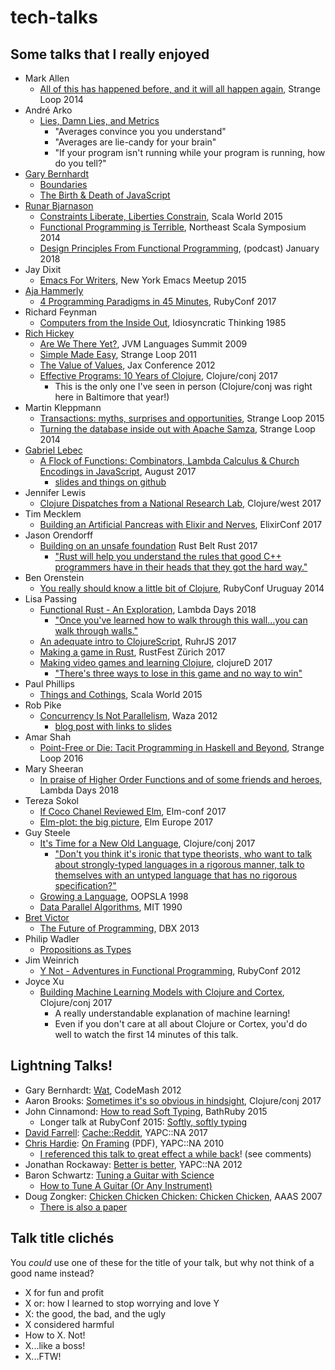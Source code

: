 # tech-talks

## Some talks that I really enjoyed
* Mark Allen
    * [All of this has happened before, and it will all happen again](https://www.youtube.com/watch?v=jmRE5pXFi04), Strange Loop 2014
* André Arko
    * [Lies, Damn Lies, and Metrics](https://www.youtube.com/watch?v=pYbgcDfM2Ts)
        * "Averages convince you you understand"
        * "Averages are lie-candy for your brain"
	    * "If your program isn't running while your program is running, how do you tell?"
* [Gary Bernhardt](https://www.destroyallsoftware.com/talks)
    * [Boundaries](https://www.destroyallsoftware.com/talks/boundaries)
    * [The Birth & Death of JavaScript](https://www.destroyallsoftware.com/talks/the-birth-and-death-of-javascript)
* [Runar Bjarnason](https://www.manning.com/books/functional-programming-in-scala)
    * [Constraints Liberate, Liberties Constrain](https://www.youtube.com/watch?v=GqmsQeSzMdw), Scala World 2015
	* [Functional Programming is Terrible](https://www.youtube.com/watch?v=hzf3hTUKk8U), Northeast Scala Symposium 2014
	* [Design Principles From Functional Programming](https://corecursive.com/004-design-principles-from-functional-programming-with-runar-bjarnason), (podcast) January 2018
* Jay Dixit
    * [Emacs For Writers](https://www.youtube.com/watch?v=FtieBc3KptU), New York Emacs Meetup 2015
* [Aja Hammerly](http://www.thagomizer.com/)
    * [4 Programming Paradigms in 45 Minutes](https://www.youtube.com/watch?v=3TBq__oKUzk), RubyConf 2017
* Richard Feynman
   * [Computers from the Inside Out](https://www.youtube.com/watch?v=EKWGGDXe5MA), Idiosyncratic Thinking 1985
* [Rich Hickey](https://github.com/tallesl/Rich-Hickey-fanclub)
    * [Are We There Yet?](https://www.infoq.com/presentations/Are-We-There-Yet-Rich-Hickey), JVM Languages Summit 2009
    * [Simple Made Easy](https://www.infoq.com/presentations/Simple-Made-Easy), Strange Loop 2011
	* [The Value of Values](https://www.youtube.com/watch?v=-6BsiVyC1kM), Jax Conference 2012
    * [Effective Programs: 10 Years of Clojure](https://www.youtube.com/watch?v=2V1FtfBDsLU), Clojure/conj 2017
	    * This is the only one I've seen in person (Clojure/conj was right here in Baltimore that year!)
* Martin Kleppmann
	* [Transactions: myths, surprises and opportunities](https://www.youtube.com/watch?v=5ZjhNTM8XU8), Strange Loop 2015
    * [Turning the database inside out with Apache Samza](https://www.youtube.com/watch?v=fU9hR3kiOK0), Strange Loop 2014
* [Gabriel Lebec](https://twitter.com/g_lebec)
    * [A Flock of Functions: Combinators, Lambda Calculus & Church Encodings in JavaScript](https://www.youtube.com/watch?v=3VQ382QG-y4), August 2017
	    * [slides and things on github](https://github.com/glebec/lambda-talk)
* Jennifer Lewis
    * [Clojure Dispatches from a National Research Lab](https://www.youtube.com/watch?v=pjFmF6pezsw), Clojure/west 2017
* Tim Mecklem
    * [Building an Artificial Pancreas with Elixir and Nerves](https://www.youtube.com/watch?v=ARQD4BN_5ns), ElixirConf 2017
* Jason Orendorff
    * [Building on an unsafe foundation](https://www.youtube.com/watch?v=rTo2u13lVcQ) Rust Belt Rust 2017
        * ["Rust will help you understand the rules that good C++ programmers have in their heads that they got the hard way."](https://www.youtube.com/watch?v=rTo2u13lVcQ&t=33m25s)
* Ben Orenstein
    * [You really should know a little bit of Clojure](https://www.youtube.com/watch?v=c9TSQJPKs6A), RubyConf Uruguay 2014
* Lisa Passing
    * [Functional Rust - An Exploration](https://www.youtube.com/watch?v=Ve8HUfU3ELQ), Lambda Days 2018
        * ["Once you've learned how to walk through this wall...you can walk through walls."](https://www.youtube.com/watch?v=Ve8HUfU3ELQ&t=5m55s)
	* [An adequate intro to ClojureScript](https://www.youtube.com/watch?v=bl7BaLcjg0A), RuhrJS 2017
	* [Making a game in Rust](https://www.youtube.com/watch?v=Ktwl97Ph-SI), RustFest Zürich 2017
	* [Making video games and learning Clojure](https://www.youtube.com/watch?v=TcyTErqmB_4), clojureD 2017
	    * ["There's three ways to lose in this game and no way to win"](https://www.youtube.com/watch?v=TcyTErqmB_4&t=19m48s)
* Paul Phillips
    * [Things and Cothings](https://www.youtube.com/watch?v=gqSBM_kLJaI), Scala World 2015
* Rob Pike
    * [Concurrency Is Not Parallelism](https://vimeo.com/49718712), Waza 2012
	    * [blog post with links to slides](https://blog.golang.org/concurrency-is-not-parallelism)
* Amar Shah
    * [Point-Free or Die: Tacit Programming in Haskell and Beyond](https://www.youtube.com/watch?v=seVSlKazsNk), Strange Loop 2016
* Mary Sheeran
    * [In praise of Higher Order Functions and of some friends and heroes](https://oylenshpeegul.wordpress.com/2018/04/01/in-praise-of-higher-order-functions/), Lambda Days 2018
* Tereza Sokol
    * [If Coco Chanel Reviewed Elm](https://www.youtube.com/watch?v=Wiw3YcwGwrU), Elm-conf 2017
	* [Elm-plot: the big picture](https://www.youtube.com/watch?v=qTdXFRloYWU), Elm Europe 2017
* Guy Steele
	* [It's Time for a New Old Language](https://www.youtube.com/watch?v=dCuZkaaou0Q), Clojure/conj 2017
	    * ["Don't you think it's ironic that type theorists, who want to talk about strongly-typed languages in a rigorous manner, talk to themselves with an untyped language that has no rigorous specification?"](https://www.youtube.com/watch?v=dCuZkaaou0Q&t=9m)
    * [Growing a Language](https://www.youtube.com/watch?v=_ahvzDzKdB0), OOPSLA 1998
	* [Data Parallel Algorithms](https://www.youtube.com/watch?v=33ZrIt-iGM4), MIT 1990
* [Bret Victor](http://worrydream.com/)
    * [The Future of Programming](https://www.youtube.com/watch?v=8pTEmbeENF4), DBX 2013
* Philip Wadler
    * [Propositions as Types](https://www.youtube.com/watch?v=IOiZatlZtGU)
* Jim Weinrich
    * [Y Not - Adventures in Functional Programming](https://www.youtube.com/watch?v=FITJMJjASUs), RubyConf 2012
* Joyce Xu
    * [Building Machine Learning Models with Clojure and Cortex](https://www.youtube.com/watch?v=0m6wz2vClQI), Clojure/conj 2017
        * A really understandable explanation of machine learning!
        * Even if you don't care at all about Clojure or Cortex, you'd do well to watch the first 14 minutes of this talk.

## Lightning Talks!
* Gary Bernhardt: [Wat](https://www.destroyallsoftware.com/talks/wat), CodeMash 2012 
* Aaron Brooks: [Sometimes it's so obvious in hindsight](https://www.youtube.com/watch?v=lq_WEM461M0), Clojure/conj 2017
* John Cinnamond: [How to read Soft Typing](https://www.youtube.com/watch?v=Jp0VKD_7pmw#t=15m), BathRuby 2015
    * Longer talk at RubyConf 2015: [Softly, softly typing](https://www.youtube.com/watch?v=XGLYHQ1BLfM)
* [David Farrell](https://twitter.com/PerlTricks): [Cache::Reddit](https://www.youtube.com/watch?v=ZT4BJEIu-SY), YAPC::NA 2017
* [Chris Hardie](https://twitter.com/chrishardie): [On Framing](https://chrishardie.com/files/framing-lightning.pdf) (PDF), YAPC::NA 2010
    * [I referenced this talk to great effect a while back](https://www.activestate.com/blog/2016/06/perl-hacker-webinar#comment-2736794698)! (see comments)
* Jonathan Rockaway: [Better is better‎](https://www.youtube.com/watch?v=t1lHMY8DAJY&t=40s), YAPC::NA 2012
* Baron Schwartz: [Tuning a Guitar with Science](https://www.youtube.com/watch?v=U6BwggT3wGY)
    * [How to Tune A Guitar (Or Any Instrument)](https://www.xaprb.com/blog/2014/01/18/how-to-tune-guitar/)
* Doug Zongker: [Chicken Chicken Chicken: Chicken Chicken](https://www.youtube.com/watch?v=yL_-1d9OSdk), AAAS 2007
    * [There is also a paper](https://isotropic.org/papers/chicken.pdf)

## Talk title clichés
You *could* use one of these for the title of your talk, but why not
think of a good name instead?
* X for fun and profit
* X or: how I learned to stop worrying and love Y
* X: the good, the bad, and the ugly
* X considered harmful
* How to X. Not!
* X...like a boss!
* X...FTW!
